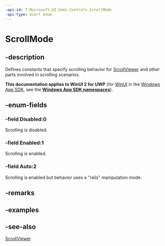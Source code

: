 ```yaml
---
-api-id: T:Microsoft.UI.Xaml.Controls.ScrollMode
-api-type: winrt enum
---
```


<!-- Enumeration syntax
public enum Windows.UI.Xaml.Controls.ScrollMode : int
-->

# ScrollMode

## -description
Defines constants that specify scrolling behavior for [ScrollViewer](scrollviewer.md) and other parts involved in scrolling scenarios.

**This documentation applies to WinUI 2 for UWP** (for [WinUI](/windows/apps/winui/winui3/) in the [Windows App SDK](/windows/apps/windows-app-sdk/), see the **[Windows App SDK namespaces](/windows/windows-app-sdk/api/winrt/)**).

## -enum-fields
### -field Disabled:0
Scrolling is disabled.

### -field Enabled:1
Scrolling is enabled.

### -field Auto:2
Scrolling is enabled but behavior uses a "rails" manipulation mode.


## -remarks

## -examples

## -see-also
[ScrollViewer](scrollviewer.md)
